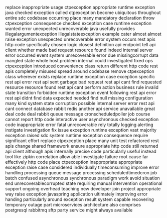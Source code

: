 replace inappropriate usage ctpexception appropriate runtime exception java checked exception called ctpexception become ubiquitous throughout entire sdc codebase occurring place many mandatory declaration throw ctpexception consequence checked exception case runtime exception wanted error unexpected unrecoverable java usefully provides illegalargumentexception illegalstateexception example cater almost almost raise exception unexpected unrecoverable error system occurs rest apis http code specifically chosen logic closest definition api endpoint tell api client whether made bad request resource found indeed internal server error occurred event system unrecoverable error due missingcorrupt data mangled state whole host problem internal could investigated fixed ops ctpexception introduced convenience class return different http code rest apis completely misused spread around codebase remove ctpexception class wherever exists replace runtime exception case exception specific rest api error rest api sent garbage bad request rest api cant find requested resource resource found rest api cant perform action business rule invalid state transition forbidden runtime exception event following rest api error rest api didnt find data expected needed find null missing configuration many kind system state corruption possible internal server error rest api cant connect database rabbit redis another api service unavailable great deal code deal rabbit queue message cronscheduledpoller job course cannot report http code interactive user asynchronous checked exception code inappropriate error fatal unrecoverable rely totally logging alerting instigate investigation fix issue exception runtime exception vast majority exception raised sdc system runtime exception consequence require significant effort replace ctpexception place many unit test refactored rest apis change shared framework ensure appropriate http code still returned api client although apis internally precise code particularly useful instead tool like zipkin correlation allow able investigate failure root cause far effectively http code place ctpexception inappropriate appropriate exception raise case considered individually timeconsuming improve error handling processing queue message processing scheduledtimedcron job batch confused asynchronous synchronous paradigm work avoid situation end unrecoverablecorrupted state requiring manual intervention operational support ongoing overhead teaching new developer join project appropriate way raise exception javaspring application ultimately improving error handing particularly around exception result system capable recovering temporary outage part microservices architecture also comprises postgresql rabbitmq sftp party service might always available